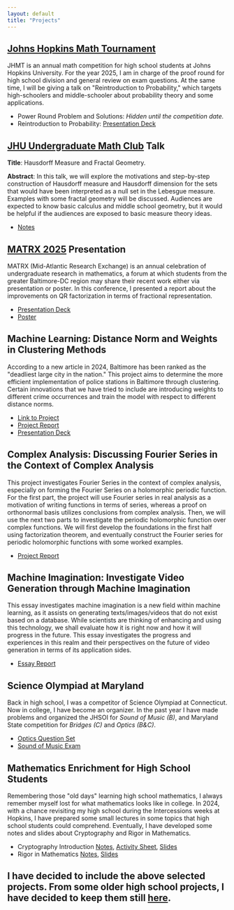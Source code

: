 ```yaml
---
layout: default
title: "Projects"
---
```


## [Johns Hopkins Math Tournament](https://www.johnshopkinsmathtournament.com/jhmt-2025)

JHMT is an annual math competition for high school students at Johns Hopkins University. For the year 2025, I am in charge of the proof round for high school division and general review on exam questions. At the same time, I will be giving a talk on "Reintroduction to Probability," which targets high-schoolers and middle-schooler about probability theory and some applications.
- Power Round Problem and Solutions: *Hidden until the competition date.*
- Reintroduction to Probability: [Presentation Deck](/files/Reintro-Prob.pdf)

## [JHU Undergraduate Math Club](https://sites.google.com/view/jhu-mathclub/seminar#h.s4zw0qfokek4) Talk

**Title**: Hausdorff Measure and Fractal Geometry.

**Abstract**: In this talk, we will explore the motivations and step-by-step construction of Hausdorff measure and Hausdorff dimension for the sets that would have been interpreted as a null set in the Lebesgue measure. Examples with some fractal geometry will be discussed. Audiences are expected to know basic calculus and middle school geometry, but it would be helpful if the audiences are exposed to basic measure theory ideas.
- [Notes](/files/math-club-talk.pdf)

## [MATRX 2025](https://www.ams.jhu.edu/matrx2025/to-present/) Presentation

MATRX (Mid-Atlantic Research Exchange) is an annual celebration of undergraduate research in mathematics, a forum at which students from the greater Baltimore-DC region may share their recent work either via presentation or poster. In this conference, I presented a report about the improvements on QR factorization in terms of fractional representation.
- [Presentation Deck](/files/matrx-slide.pdf)
- [Poster](/files/matrx-poster.pdf)

## Machine Learning: Distance Norm and Weights in Clustering Methods

According to a new article in 2024, Baltimore has been ranked as the "deadliest large city in the nation." This project aims to determine the more efficient implementation of police stations in Baltimore through clustering. Certain innovations that we have tried to include are introducing weights to different crime occurrences and train the model with respect to different distance norms.
- [Link to Project](https://james-guo-03.github.io/ML-F24-Project/)
- [Project Report](https://james-guo-03.github.io/ML-F24-Project/files/ML_Report.pdf)
- [Presentation Deck](https://james-guo-03.github.io/ML-F24-Project/files/ML_Slides.pdf)

## Complex Analysis: Discussing Fourier Series in the Context of Complex Analysis

This project investigates Fourier Series in the context of complex analysis, especially on forming the Fourier Series on a holomorphic periodic function. For the first part, the project will use Fourier series in real analysis as a motivation of writing functions in terms of series, whereas a proof on orthonormal basis utilizes conclusions from complex analysis. Then, we will use the next two parts to investigate the periodic holomorphic function over complex functions. We will first develop the foundations in the first half using factorization theorem, and eventually construct the Fourier series for periodic holomorphic functions with some worked examples.
- [Project Report](/files/complex_analysis-final.pdf)

## Machine Imagination: Investigate Video Generation through Machine Imagination

This essay investigates machine imagination is a new field within machine learning, as it assists on generating texts/images/videos that do not exist based on a database. While scientists are thinking of enhancing and using this technology, we shall evaluate how it is right now and how it will progress in the future. This essay investigates the progress and experiences in this realm and their perspectives on the future of video generation in terms of its application sides.
- [Essay Report](/files/machine_imagination-essay.pdf)

## Science Olympiad at Maryland

Back in high school, I was a competitor of Science Olympiad at Connecticut. Now in college, I have become an organizer. In the past year I have made problems and organized the JHSOI for *Sound of Music (B)*, and Maryland State competition for *Bridges (C)* and *Optics (B&C)*.
- [Optics Question Set](/files/2024_MSO-Regional_Optics.pdf)
- [Sound of Music Exam](/files/2023_JHSOI_Sound_of_Music_Exam.pdf)

## Mathematics Enrichment for High School Students

Remembering those "old days" learning high school mathematics, I always remember myself lost for what mathematics looks like in college. In 2024, with a chance revisiting my high school during the Intercessions weeks at Hopkins, I have prepared some small lectures in some topics that high school students could comprehend. Eventually, I have developed some notes and slides about Cryptography and Rigor in Mathematics.
- Cryptography Introduction [Notes](/files/crypto-notes.pdf), [Activity Sheet](/files/crypto-activity.pdf), [Slides](/files/crypto-slides.pdf)
- Rigor in Mathematics [Notes](/files/breif_analysis-notes.pdf), [Slides](/files/breif_analysis-lecture_slides.pdf)

## I have decided to include the above selected projects. From some older high school projects, I have decided to keep them still [here](https://sites.google.com/view/jamesguo/past-projects).
